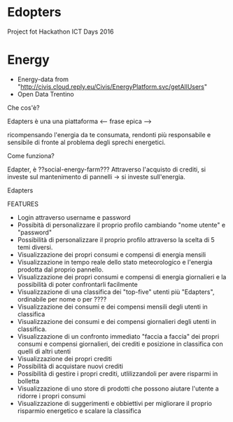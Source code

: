 # Edopters
Project fot Hackathon ICT Days 2016

# Energy

- Energy-data from "http://civis.cloud.reply.eu/Civis/EnergyPlatform.svc/getAllUsers"
- Open Data Trentino

Che cos'è?

Edapters è una una piattaforma <-- frase epica --> 

ricompensando l'energia da te consumata, rendonti più responsabile e sensibile di fronte al problema degli sprechi energetici.

Come funziona?

Edapter, è ??social-energy-farm???
Attraverso l'acquisto di crediti, si investe sul mantenimento di pannelli -> si investe sull'energia.



Edapters

FEATURES
- Login attraverso username e password
- Possibità di personalizzare il proprio profilo cambiando "nome utente" e "password"
- Possibilità di personalizzare il proprio profilo attraverso la scelta di 5 temi diversi.
- Visualizzazione dei propri consumi e compensi di energia mensili
- Visualizzazione in tempo reale dello stato meteorologico e l'energia prodotta dal proprio pannello.
- Visualizzazione dei propri consumi e compensi di energia giornalieri e la possibilità di poter confrontarli facilmente
- Visualizzazione di una classifica dei "top-five" utenti più "Edapters", ordinabile per nome o per ????
- Visualizzazione dei consumi e dei compensi mensili degli utenti in classifica
- Visualizzazione dei consumi e dei compensi giornalieri degli utenti in classifica.
- Visualizzazione di un confronto immediato "faccia a faccia"  dei propri consumi e compensi giornalieri, dei crediti e posizione in classifica con quelli di altri utenti
- Visualizzazione dei propri crediti
- Possibilità di acquistare nuovi crediti
- Possibilità di gestire i propri crediti, utlilizzandoli per avere risparmi in bolletta
- Visualizzazione di uno store di prodotti che possono aiutare l'utente a ridorre i propri consumi
- Visualizzazione di suggerimenti e obbiettivi per migliorare il proprio risparmio energetico e scalare la classifica
